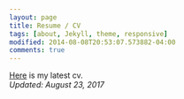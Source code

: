 ```yaml
---
layout: page
title: Resume / CV
tags: [about, Jekyll, theme, responsive]
modified: 2014-08-08T20:53:07.573882-04:00
comments: true
---
```


[Here](/reports/Pankaj-CV.pdf) is my latest cv.  
*Updated: August 23, 2017*
